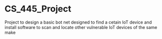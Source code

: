 # CS_445_Project
Project to design a basic bot net designed to find a cetain IoT device and install software to scan and locate other vulnerable IoT devices of the same make
